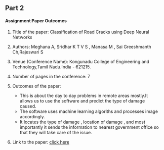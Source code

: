 ## Part 2 
#### Assignment Paper Outcomes

1. Title of the paper:  Classification of Road Cracks using Deep Neural Networks
2. Authors: Meghana A, Sridhar K T V S , Manasa M , Sai Greeshmanth Ch,Rajeswari S
3. Venue (Conference Name): Kongunadu College of Engineering and Technology,Tamil Nadu.India - 621215.
4. Number of pages in the conference: 7
5. Outcomes of the paper: 
   - This is about the day to day problems in remote areas mostly.It allows us to use the software and predict the type of damage caused.
   - The software uses machine learning algoriths and processes image accordingly.
   - It locates the type of damage , location of damage , and most importantly it sends the information to nearest government office so that they will take care of the issue.
   
6. Link to the paper: [click here]( https://ieeexplore.ieee.org/document/9591783 )
